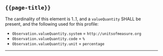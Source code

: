 ## `{{page-title}}`

The cardinality of this element is 1..1, and a <code>valueQuantity</code> SHALL be present, and the following used for this profile:
- `Observation.valueQuantity.system` = `http://unitsofmeasure.org`
- `Observation.valueQuantity.code` = `%`
- `Observation.valueQuantity.unit` = `percentage`

---